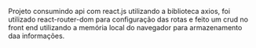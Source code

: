 Projeto consumindo api com react.js utilizando a biblioteca axios, foi utilizado react-router-dom para configuração das rotas  e feito um crud no front end utilizando a memória local do navegador para armazenamento daa informações. 
